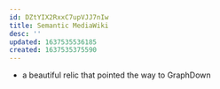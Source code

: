 ```yaml
---
id: DZtYIX2RxxC7upVJJ7nIw
title: Semantic MediaWiki
desc: ''
updated: 1637535536185
created: 1637535375590
---
```




- a beautiful relic that pointed the way to GraphDown
